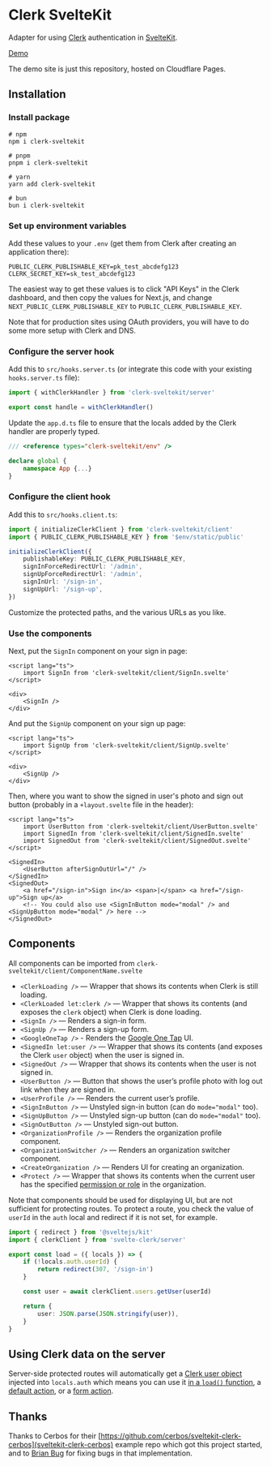 # Clerk SvelteKit

Adapter for using [Clerk](https://clerk.com/) authentication in [SvelteKit](https://kit.svelte.dev/).

[Demo](https://clerk-sveltekit.markjaquith.com/)

The demo site is just this repository, hosted on Cloudflare Pages.

## Installation

### Install package

```
# npm
npm i clerk-sveltekit

# pnpm
pnpm i clerk-sveltekit

# yarn
yarn add clerk-sveltekit

# bun
bun i clerk-sveltekit
```

### Set up environment variables

Add these values to your `.env` (get them from Clerk after creating an application there):

```env
PUBLIC_CLERK_PUBLISHABLE_KEY=pk_test_abcdefg123
CLERK_SECRET_KEY=sk_test_abcdefg123
```

The easiest way to get these values is to click "API Keys" in the Clerk dashboard, and then copy the values for Next.js, and change `NEXT_PUBLIC_CLERK_PUBLISHABLE_KEY` to `PUBLIC_CLERK_PUBLISHABLE_KEY`.

Note that for production sites using OAuth providers, you will have to do some more setup with Clerk and DNS.

### Configure the server hook

Add this to `src/hooks.server.ts` (or integrate this code with your existing `hooks.server.ts` file):

```ts
import { withClerkHandler } from 'clerk-sveltekit/server'

export const handle = withClerkHandler()
```

Update the `app.d.ts` file to ensure that the locals added by the Clerk handler are properly typed.

```ts
/// <reference types="clerk-sveltekit/env" />

declare global {
	namespace App {...}
}
```

### Configure the client hook

Add this to `src/hooks.client.ts`:

```typescript
import { initializeClerkClient } from 'clerk-sveltekit/client'
import { PUBLIC_CLERK_PUBLISHABLE_KEY } from '$env/static/public'

initializeClerkClient({
	publishableKey: PUBLIC_CLERK_PUBLISHABLE_KEY,
	signInForceRedirectUrl: '/admin',
	signUpForceRedirectUrl: '/admin',
	signInUrl: '/sign-in',
	signUpUrl: '/sign-up',
})
```

Customize the protected paths, and the various URLs as you like.

### Use the components

Next, put the `SignIn` component on your sign in page:

```svelte
<script lang="ts">
	import SignIn from 'clerk-sveltekit/client/SignIn.svelte'
</script>

<div>
	<SignIn />
</div>
```

And put the `SignUp` component on your sign up page:

```svelte
<script lang="ts">
	import SignUp from 'clerk-sveltekit/client/SignUp.svelte'
</script>

<div>
	<SignUp />
</div>
```

Then, where you want to show the signed in user's photo and sign out button (probably in a `+layout.svelte` file in the header):

```svelte
<script lang="ts">
	import UserButton from 'clerk-sveltekit/client/UserButton.svelte'
	import SignedIn from 'clerk-sveltekit/client/SignedIn.svelte'
	import SignedOut from 'clerk-sveltekit/client/SignedOut.svelte'
</script>

<SignedIn>
	<UserButton afterSignOutUrl="/" />
</SignedIn>
<SignedOut>
	<a href="/sign-in">Sign in</a> <span>|</span> <a href="/sign-up">Sign up</a>
	<!-- You could also use <SignInButton mode="modal" /> and <SignUpButton mode="modal" /> here -->
</SignedOut>
```

## Components

All components can be imported from `clerk-sveltekit/client/ComponentName.svelte`

- `<ClerkLoading />` — Wrapper that shows its contents when Clerk is still loading.
- `<ClerkLoaded let:clerk />` — Wrapper that shows its contents (and exposes the `clerk` object) when Clerk is done loading.
- `<SignIn />` — Renders a sign-in form.
- `<SignUp />` — Renders a sign-up form.
- `<GoogleOneTap />` - Renders the [Google One Tap](https://developers.google.com/identity/gsi/web/guides/features) UI.
- `<SignedIn let:user />` — Wrapper that shows its contents (and exposes the Clerk `user` object) when the user is signed in.
- `<SignedOut />` — Wrapper that shows its contents when the user is not signed in.
- `<UserButton />` — Button that shows the user’s profile photo with log out link when they are signed in.
- `<UserProfile />` — Renders the current user’s profile.
- `<SignInButton />` — Unstyled sign-in button (can do `mode="modal"` too).
- `<SignUpButton />` — Unstyled sign-up button (can do `mode="modal"` too).
- `<SignOutButton />` — Unstyled sign-out button.
- `<OrganizationProfile />` — Renders the organization profile component.
- `<OrganizationSwitcher />` — Renders an organization switcher component.
- `<CreateOrganization />` — Renders UI for creating an organization.
- `<Protect />` — Wrapper that shows its contents when the current user has the specified [permission or role](https://clerk.com/docs/organizations/roles-permissions) in the organization.

Note that components should be used for displaying UI, but are not sufficient for protecting routes. To protect a route, you check the value of `userId` in the `auth` local and redirect if it is not set, for example.

```ts
import { redirect } from '@sveltejs/kit'
import { clerkClient } from 'svelte-clerk/server'

export const load = ({ locals }) => {
	if (!locals.auth.userId) {
		return redirect(307, '/sign-in')
	}

	const user = await clerkClient.users.getUser(userId)

	return {
		user: JSON.parse(JSON.stringify(user)),
	}
}
```

## Using Clerk data on the server

Server-side protected routes will automatically get a [Clerk user object](https://clerk.com/docs/references/javascript/user/user) injected into `locals.auth` which means you can use it [in a `load()` function](https://kit.svelte.dev/docs/form-actions#loading-data), a [default action](https://kit.svelte.dev/docs/form-actions#default-actions), or a [form action](https://kit.svelte.dev/docs/form-actions).

## Thanks

Thanks to Cerbos for their [https://github.com/cerbos/sveltekit-clerk-cerbos](sveltekit-clerk-cerbos) example repo which got this project started, and to [Brian Bug](https://thebrianbug.com/) for fixing bugs in that implementation.
